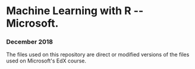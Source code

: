 # Machine Learning with R -- Microsoft.
### December 2018
The files used on this repository are direct or modified versions of the files used on Microsoft's EdX course.
